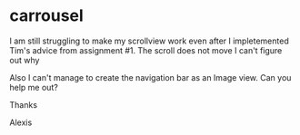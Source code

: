 # carrousel

I am still struggling to make my scrollview work even after I impletemented Tim's advice from assignment #1. The scroll does not move I can't figure out why

Also I can't manage to create the navigation bar as an Image view. Can you help me out?


Thanks

Alexis

